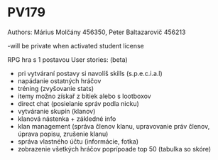# PV179
Authors: Márius Molčány 456350, Peter Baltazarovič 456213

-will be private when activated student license

RPG hra s 1 postavou 
User stories: (beta)
- pri vytváraní postavy si navolíš skills (s.p.e.c.i.a.l)
- napádanie ostatných hráčov 
- tréning (zvyšovanie stats)
- itemy možno získař z bitiek alebo s lootboxov
- direct chat (posielanie správ podla nicku)
- vytváranie skupín (klanov)
- klanová nástenka + zákledné info 
- klan management (správa členov klanu, upravovanie práv členov, úprava popisu, zrušenie klanu)
- správa vlastného účtu (informácie, fotka)
- zobrazenie všetkých hráčov poprípoade top 50 (tabulka so skóre)
